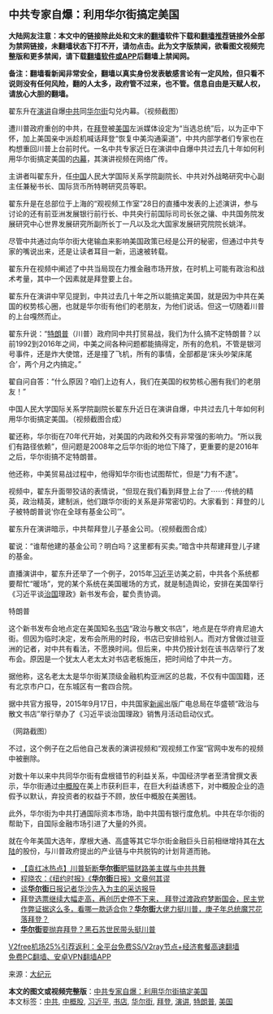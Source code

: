  <h2>中共专家自爆：利用华尔街搞定美国</h2> <p class="notice"><b>大陆网友注意：本文中的链接除此处和文末的<a href="https://github.com/bannedbook/fanqiang" >翻墙</a>软件下载和<a href="https://github.com/killgcd/justmysocks/blob/master/README.md">翻墙推荐</a>链接外全部为禁网链接，未翻墙状态下打不开，请勿点击。此为文字版禁闻，欲看图文视频完整版和更多禁闻，请下载<a href="https://github.com/bannedbook/fanqiang">翻墙软件或APP</a>后翻墙上禁闻网。</p><p>备注：翻墙看新闻非常安全，翻墙以真实身份发表敏感言论有一定风险，但只看不说则没有任何风险，翻的人太多，政府管不过来，也不管。信息自由是天赋人权，请放心大胆的翻墙。</b></p>  <div class="entry"> <p id="conimg">翟东升在<a href="https://www.bannedbook.org/bnews/tag/%E6%BC%94%E8%AE%B2/" class="st_tag internal_tag" rel="tag" title="标签 演讲 下的日志">演讲</a>自爆<a href="https://www.bannedbook.org/bnews/tag/%e4%b8%ad%e5%85%b1/" class="st_tag internal_tag" rel="tag" title="标签 中共 下的日志">中共</a>同<a href="https://www.bannedbook.org/bnews/tag/%e5%8d%8e%e5%b0%94%e8%a1%97/" class="st_tag internal_tag" rel="tag" title="标签 华尔街 下的日志">华尔街</a>勾兑内幕。（视频截图）</p> <p>遭川普政府重创的中共，在<a href="https://www.bannedbook.org/bnews/tag/%e6%8b%9c%e7%99%bb/" class="st_tag internal_tag" rel="tag" title="标签 拜登 下的日志">拜登</a>被<a href="https://www.bannedbook.org/bnews/tag/%e7%be%8e%e5%9b%bd/" class="st_tag internal_tag" rel="tag" title="标签 美国 下的日志">美国</a>左派媒体设定为“当选总统”后，以为正中下怀，加上美国亲中派趁机喊话拜登“恢复中美沟通渠道”，中共内部学者们专家也在构想重回川普上台前时代。一名中共专家近日在演讲中自爆中共过去几十年如何利用华尔街搞定美国的<span class='wp_keywordlink_affiliate'><a href="https://www.bannedbook.org/bnews/ccpdope/" title="中共高层内幕" target="_blank">内幕</a></span>，其演讲视频在网络广传。</p> <p>主讲者叫翟东升，任<span class='wp_keywordlink_affiliate'><a href="https://www.bannedbook.org/" title="中国" target="_blank">中国</a></span>人民大学国际关系学院副院长、中共对外战略研究中心副主任兼秘书长、国际货币所特聘研究员等职。</p> <p>翟东升是在总部位于上海的“观视频工作室”28日的直播中发表的上述演讲，参与讨论的还有前亚洲发展银行前行长、中共央行前国际司司长张之骧、中共国务院发展研究中心世界发展研究所副所长丁一凡以及北大国家发展研究院院长姚洋。</p> <p>尽管中共通过向华尔街大佬输血来影响美国政策已经是公开的秘密，但通过中共专家的嘴说出来，还是让读者耳目一新，迅速被转载。</p> <p>翟东升在视频中阐述了中共当局现在力推金融市场开放，在时机上可能有政治和战术考量，其中一个因素就是拜登要上台。</p>  <p>翟东升在演讲中罕见提到，中共过去几十年之所以能搞定美国，就是因为中共在美国的权势核心圈，也就是华尔街有他们的老朋友，为他们说话。但这一切随着川普的上台嘎然而止。</p> <p>翟东升说：“<a href="https://www.bannedbook.org/bnews/tag/%e7%89%b9%e6%9c%97%e6%99%ae/" class="st_tag internal_tag" rel="tag" title="标签 特朗普 下的日志">特朗普</a>（川普）政府同中共打贸易战，我们为什么搞不定特朗普？以前1992到2016年之间，中美之间各种问题都能搞得定，所有的危机，不管是银河号事件，还是炸大使馆，还是撞了飞机，所有的事情，全部都是‘床头吵架床尾合’，两个月之内搞定。”</p> <p>翟自问自答：“什么原因？咱们上边有人，我们在美国的权势核心圈有我们的老朋友！”</p> <p>中国人民大学国际关系学院副院长翟东升近日在演讲自爆，中共过去几十年如何利用华尔街搞定美国。（视频截图合成）</p> <p>翟还称，华尔街在70年代开始，对美国的内政和外交有非常强的影响力。“所以我们有路径依赖”，但问题是2008年之后华尔街的地位下降了，更重要的是2016年之后，华尔街搞不定特朗普。</p> <p>他还称，中美贸易战过程中，他得知华尔街也试图帮忙，但是“力有不逮”。</p>  <p>视频中，翟东升面带狡诘的表情说，“但现在我们看到拜登上台了⋯⋯传统的精英，政治精英，建制派，他们跟华尔街的关系是非常密切的。大家看到：拜登的儿子被特朗普说‘你在全球有基金公司’”。</p> <p>翟东升在演讲暗示，中共帮拜登儿子基金公司。（视频截图合成）</p> <p>翟说：“谁帮他建的基金公司？明白吗？这里都有买卖。”暗含中共帮建拜登儿子建的基金。</p> <p>直播演讲中，翟东升还举了一个例子，2015年<a href="https://www.bannedbook.org/bnews/tag/%e4%b9%a0%e8%bf%91%e5%b9%b3/" class="st_tag internal_tag" rel="tag" title="标签 习近平 下的日志">习近平</a>访美之前，中共各个系统都要帮忙“暖场”，党的某个系统在美国暖场的方式，就是制造舆论，安排在美国举行《习近平谈<span class='wp_keywordlink'><a href="https://www.bannedbook.org/forum24/topic8925.html" title="《治国大道》" target="_blank">治国</a></span>理政》新书发布会，翟负责协调。</p> <p>特朗普</p> <p>这个新书发布会地点定在美国知名<a href="https://www.bannedbook.org/bnews/tag/%E4%B9%A6%E5%BA%97/" class="st_tag internal_tag" rel="tag" title="标签 书店 下的日志">书店</a>“政治与散文书店”，地点是在华府肯尼迪大街。但因为临时决定，发布会所用的时段，书店已安排给别人。而对方曾做过驻亚洲的记者，对中共有看法，不愿换时间。但后来，中共仍按计划在该书店举行了发布会。原因是一个犹太人老太太对书店老板施压，把时间给了中共一方。</p>  <p>据他称，这名老太太是华尔街某顶级金融机构亚洲区的总裁，不仅有中国国籍，还有北京市户口，在东城区有一套四合院。</p> <p>据中共官方报导，2015年9月17日，中共国家<span class='wp_keywordlink_affiliate'><a href="https://www.bannedbook.org/" title="新闻">新闻</a></span>出版广电总局在华盛顿“政治与散文书店”举行举办了《习近平谈治国理政》销售月活动启动仪式。</p> <p>（网路截图）</p> <p>不过，这个例子在之后他自己发表的演讲视频和“观视频工作室”官网中发布的视频中被删除。</p> <p>对数十年以来中共同华尔街有盘根错节的利益关系，中国经济学者至清曾撰文表示，华尔街通过<a href="https://www.bannedbook.org/bnews/tag/%E4%B8%AD%E6%A6%82%E8%82%A1/" class="st_tag internal_tag" rel="tag" title="标签 中概股 下的日志">中概股</a>在美上市获利巨丰，在巨大利益诱惑下，对中概股企业的造假予以默认，弃投资者的权益于不顾，放任中概股在美圈钱。</p> <p>此外，华尔街为中共打通国际资本市场，助中共国有银行度危机。中共在华尔街的帮助下，自国际金融市场引进了大量的外资。</p>  <p>就在今年美国大选年，摩根大通、高盛等其它华尔街金融巨头日前相继增持其在<span class='wp_keywordlink_affiliate'><a href="https://www.bannedbook.org/" title="大陆" target="_blank">大陆</a></span>的股份，与川普政府提出的产业链与中共脱钩的计划背道而驰。</p> <ul class='op-related-articles' title='相关阅读'> <li><a href='https://www.bannedbook.org/bnews/bannedvideo/20201128/1438541.html' target='_blank'>【袁红冰热点】川普斩断<b>华尔街</b>肥猫财路美主媒与中共共舞</a></li> <li><a href='https://www.bannedbook.org/bnews/ssgc/20201127/1438257.html' target='_blank'>程晓农：《纽约时报》《<b>华尔街</b>日报》文章何其谬</a></li> <li><a href='https://www.bannedbook.org/bnews/bannedvideo/20201124/1436036.html' target='_blank'>谈<b>华尔街</b>日报记者华沙先入为主的采访报导</a></li> <li><a href='https://www.bannedbook.org/bnews/bannedvideo/20201117/1435470.html' target='_blank'>拜登选票继续大幅走高，再创历史停不下来， 拜登过渡政府梦断国会，民主党作弊证据这么多，看哪一款适合你？<b>华尔街</b>大佬力挺川普，庚子年总统魔咒花落拜登？</a></li> <li><a href='https://www.bannedbook.org/bnews/bannedvideo/20201120/1434102.html' target='_blank'><b>华尔街</b>要抛弃拜登？黑石苏世民带头挺川普</a></li> </ul> <p class="texttj"> <a href="https://www.bannedbook.org/forum23/topic22702.html" target="_blank">V2free机场25%引荐返利：全平台免费SS/V2ray节点+经济套餐高速翻墙</a><br/> <a href="https://github.com/bannedbook/fanqiang/wiki/%E7%A6%81%E9%97%BB%E7%BD%91%E5%AE%89%E5%8D%93%E7%BF%BB%E5%A2%99%E6%96%B0%E9%97%BBAPP" target="_blank">免费PC翻墙、安卓VPN翻墙APP</a></p><p> 来源：<span class='wp_keywordlink_affiliate'><a href="http://www.epochtimes.com/" title="大纪元" target="_blank">大纪元</a></span> </p><a name='sharetosocial'></a>       <div><b>本文的图文或视频完整版</b>：<a href='https://www.bannedbook.org/bnews/cbnews/20201202/1440704.html'>中共专家自爆：利用华尔街搞定美国</a></div>  </div><!--END ENTRY--> <div class="postfooter"> <div>本文标签：<a href="https://www.bannedbook.org/bnews/tag/%e4%b8%ad%e5%85%b1/" rel="tag">中共</a>, <a href="https://www.bannedbook.org/bnews/tag/%E4%B8%AD%E6%A6%82%E8%82%A1/" rel="tag">中概股</a>, <a href="https://www.bannedbook.org/bnews/tag/%e4%b9%a0%e8%bf%91%e5%b9%b3/" rel="tag">习近平</a>, <a href="https://www.bannedbook.org/bnews/tag/%E4%B9%A6%E5%BA%97/" rel="tag">书店</a>, <a href="https://www.bannedbook.org/bnews/tag/%e5%8d%8e%e5%b0%94%e8%a1%97/" rel="tag">华尔街</a>, <a href="https://www.bannedbook.org/bnews/tag/%e6%8b%9c%e7%99%bb/" rel="tag">拜登</a>, <a href="https://www.bannedbook.org/bnews/tag/%E6%BC%94%E8%AE%B2/" rel="tag">演讲</a>, <a href="https://www.bannedbook.org/bnews/tag/%e7%89%b9%e6%9c%97%e6%99%ae/" rel="tag">特朗普</a>, <a href="https://www.bannedbook.org/bnews/tag/%e7%be%8e%e5%9b%bd/" rel="tag">美国</a></div>  </div><!--END POSTFOOTER--> 
